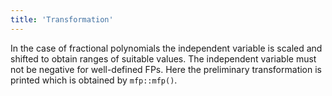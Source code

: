 ```yaml
---
title: 'Transformation'
---
```


In the case of fractional polynomials the independent variable is scaled and shifted to obtain ranges of suitable values. The independent variable must not be negative for well-defined FPs.
Here the preliminary transformation is printed which is obtained by `mfp::mfp()`. 